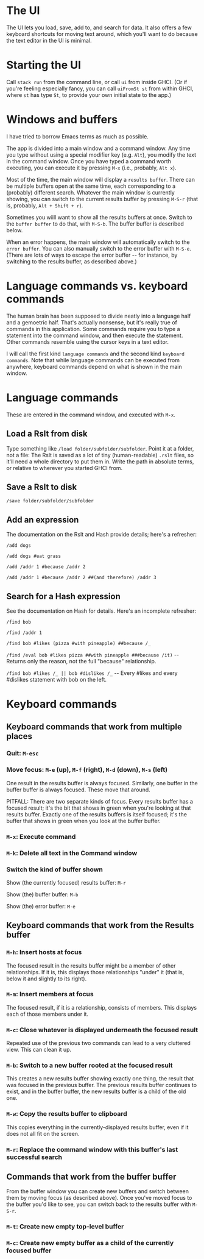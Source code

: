 # The UI

The UI lets you load, save, add to, and search for data.
It also offers a few keyboard shortcuts for moving text around,
which you'll want to do because the text editor in the UI is minimal.


# Starting the UI

Call `stack run` from the command line,
or call `ui` from inside GHCI.
(Or if you're feeling especially fancy,
you can call `uiFromSt st` from within GHCI,
where `st` has type `St`,
to provide your own initial state to the app.)


# Windows and buffers

I have tried to borrow Emacs terms as much as possible.

The app is divided into a main window and a command window.
Any time you type without using a special modifier key (e.g. `Alt`),
you modify the text in the command window.
Once you have typed a command worth executing,
you can execute it by pressing `M-x` (i.e., probably, `Alt x`).

Most of the time,
the main window will display a `results buffer`.
There can be multiple buffers open at the same time,
each corresponding to a (probably) different search.
Whatever the main window is currently showing,
you can switch to the current results buffer by pressing `M-S-r`
(that is, probably, `Alt + Shift + r`).

Sometimes you wiill want to show all the results buffers at once.
Switch to the `buffer buffer` to do that, with `M-S-b`.
The buffer buffer is described below.

When an error happens,
the main window will automatically switch to the `error buffer`.
You can also manually switch to the error buffer with `M-S-e`.
(There are lots of ways to escape the error buffer --
for instance, by switching to the results buffer,
as described above.)


# Language commands vs. keyboard commands

The human brain has been supposed to divide neatly into a language half and a gemoetric half.
That's actually nonsense,
but it's really true of commands in this application.
Some commands require you to type a statement into the command window,
and then execute the statement.
Other commands resemble using the cursor keys in a text editor.

I will call the first kind `language commands`
and the second kind `keyboard commands`.
Note that while language commands can be executed from anywhere,
keyboard commands depend on what is shown in the main window.


# Language commands

These are entered in the command window, and executed with `M-x`.

## Load a Rslt from disk

Type something like `/load folder/subfolder/subfolder`.
Point it at a folder, not a file:
The Rslt is saved as a lot of tiny (human-readable) `.rslt` files,
so it'll need a whole directory to put them in.
Write the path in absolute terms,
or relative to wherever you started GHCI from.


## Save a Rslt to disk

`/save folder/subfolder/subfolder`


## Add an expression

The documentation on the Rslt and Hash provide details;
here's a refresher:

`/add dogs`

`/add dogs #eat grass`

`/add /addr 1 #because /addr 2`

`/add /addr 1 #because /addr 2 ##(and therefore) /addr 3`


## Search for a Hash expression

See the documentation on Hash for details.
Here's an incomplete refresher:

`/find bob`

`/find /addr 1`

`/find bob #likes (pizza #with pineapple) ##because /_`

`/find /eval bob #likes pizza ##with pineapple ###because /it)`
  -- Returns only the reason, not the full "because" relationship.

`/find bob #likes /_ || bob #dislikes /_`
  -- Every #likes and every #dislikes statement with bob on the left.


# Keyboard commands

## Keyboard commands that work from multiple places

### Quit: `M-esc`

### Move focus: `M-e` (up), `M-f` (right), `M-d` (down), `M-s` (left)

One result in the results buffer is always focused.
Similarly, one buffer in the buffer buffer is always focused.
These move that around.

PITFALL: There are two separate kinds of focus.
Every results buffer has a focused result;
it's the bit that shows in green when you're looking at that results buffer.
Exactly one of the results buffers is itself focused;
it's the buffer that shows in green when you look at the buffer buffer.


### `M-x`: Execute command

### `M-k`: Delete all text in the Command window

### Switch the kind of buffer shown

Show (the currently focused) results buffer: `M-r`

Show (the) buffer buffer: `M-b`

Show (the) error buffer: `M-e`


## Keyboard commands that work from the Results buffer

### `M-h`: Insert hosts at focus

The focused result in the results buffer might be a member of other relationships.
If it is, this displays those relationships "under" it
(that is, below it and slightly to its right).

### `M-m`: Insert members at focus

The focused result, if it is a relationship, consists of members.
This displays each of those members under it.

### `M-c`: Close whatever is displayed underneath the focused result

Repeated use of the previous two commands can lead to a very cluttered view.
This can clean it up.

### `M-b`: Switch to a new buffer rooted at the focused result

This creates a new results buffer showing exactly one thing,
the result that was focused in the previous buffer.
The previous results buffer continues to exist,
and in the buffer buffer,
the new results buffer is a child of the old one.

### `M-w`: Copy the results buffer to clipboard

This copies everything in the currently-displayed results buffer,
even if it does not all fit on the screen.

### `M-r`: Replace the command window with this buffer's last successful search


## Commands that work from the buffer buffer

From the buffer window you can create new buffers
and switch between them by moving focus (as described above).
Once you've moved focus to the buffer you'd like to see,
you can switch back to the results buffer with `M-S-r`.

### `M-t`: Create new empty top-level buffer

### `M-c`: Create new empty buffer as a child of the currently focused buffer
